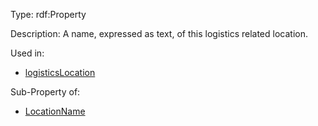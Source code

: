 Type: rdf:Property

Description: A name, expressed as text, of this logistics related location.

Used in:

- [logisticsLocation](./LogisticsLocation)

Sub-Property of: 

- [LocationName](./locationName)
